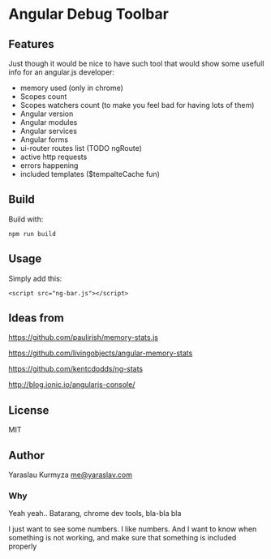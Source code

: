 # Angular Debug Toolbar

## Features

Just though it would be nice to have such tool that would show some usefull info for an angular.js developer:

* memory used (only in chrome)
* Scopes count
* Scopes watchers count (to make you feel bad for having lots of them)
* Angular version
* Angular modules
* Angular services
* Angular forms 
* ui-router routes list (TODO ngRoute)
* active http requests
* errors happening
* included templates ($tempalteCache fun)



## Build

Build with: 

	npm run build

## Usage

Simply add this: 

	<script src="ng-bar.js"></script>


## Ideas from 

https://github.com/paulirish/memory-stats.js

https://github.com/livingobjects/angular-memory-stats

https://github.com/kentcdodds/ng-stats

http://blog.ionic.io/angularjs-console/


## License

MIT

## Author

Yaraslau Kurmyza <me@yaraslav.com>


### Why

Yeah yeah.. Batarang, chrome dev tools, bla-bla bla

I just want to see some numbers. I like numbers. 
And I want to know when something is not working, and make sure that something is included properly


